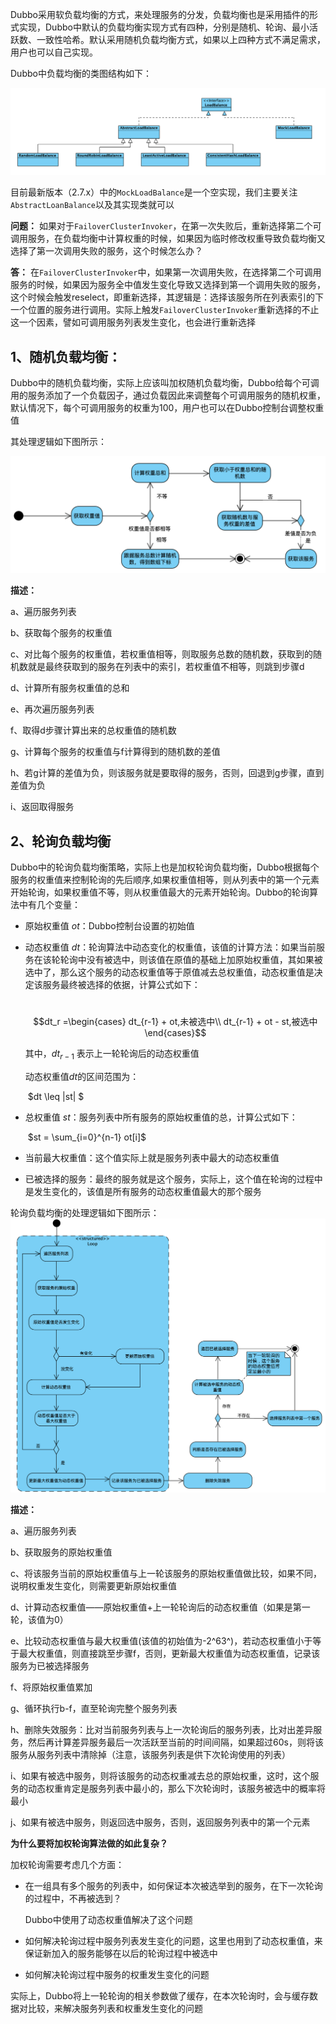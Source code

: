 Dubbo采用软负载均衡的方式，来处理服务的分发，负载均衡也是采用插件的形式实现，Dubbo中默认的负载均衡实现方式有四种，分别是随机、轮询、最小活跃数、一致性哈希。默认采用随机负载均衡方式，如果以上四种方式不满足需求，用户也可以自己实现。

Dubbo中负载均衡的类图结构如下：

![](../pictures/Dubbo_负载均衡类图.png)

目前最新版本（2.7.x）中的`MockLoadBalance`是一个空实现，我们主要关注`AbstractLoanBalance`以及其实现类就可以

**问题：** 如果对于`FailoverClusterInvoker`，在第一次失败后，重新选择第二个可调用服务，在负载均衡中计算权重的时候，如果因为临时修改权重导致负载均衡又选择了第一次调用失败的服务，这个时候怎么办？

**答：** 在`FailoverClusterInvoker`中，如果第一次调用失败，在选择第二个可调用服务的时候，如果因为服务全中值发生变化导致又选择到第一个调用失败的服务，这个时候会触发reselect，即重新选择，其逻辑是：选择该服务所在列表索引的下一个位置的服务进行调用。实际上触发`FailoverClusterInvoker`重新选择的不止这一个因素，譬如可调用服务列表发生变化，也会进行重新选择

## 1、随机负载均衡：

Dubbo中的随机负载均衡，实际上应该叫加权随机负载均衡，Dubbo给每个可调用的服务添加了一个负载因子，通过负载因此来调整每个可调用服务的随机权重，默认情况下，每个可调用服务的权重为100，用户也可以在Dubbo控制台调整权重值

其处理逻辑如下图所示：

![](../pictures/Dubbo_随机负载均衡流程图.png)

**描述：**

a、遍历服务列表

b、获取每个服务的权重值

c、对比每个服务的权重值，若权重值相等，则取服务总数的随机数，获取到的随机数就是最终获取到的服务在列表中的索引，若权重值不相等，则跳到步骤d

d、计算所有服务权重值的总和

e、再次遍历服务列表

f、取得d步骤计算出来的总权重值的随机数

g、计算每个服务的权重值与f计算得到的随机数的差值

h、若g计算的差值为负，则该服务就是要取得的服务，否则，回退到g步骤，直到差值为负

i、返回取得服务

## 2、轮询负载均衡

Dubbo中的轮询负载均衡策略，实际上也是加权轮询负载均衡，Dubbo根据每个服务的权重值来控制轮询的先后顺序,如果权重值相等，则从列表中的第一个元素开始轮询，如果权重值不等，则从权重值最大的元素开始轮询。Dubbo的轮询算法中有几个变量：

- 原始权重值 $ot$：Dubbo控制台设置的初始值

- 动态权重值 $dt$：轮询算法中动态变化的权重值，该值的计算方法：如果当前服务在该轮轮询中没有被选中，则该值在原值的基础上加原始权重值，其如果被选中了，那么这个服务的动态权重值等于原值减去总权重值，动态权重值是决定该服务最终被选择的依据，计算公式如下：

  ​							$$dt_r =\begin{cases} dt_{r-1} + ot,未被选中\\ dt_{r-1} + ot - st,被选中\end{cases}$$

  其中，$dt_{r-1}$ 表示上一轮轮询后的动态权重值

  动态权重值$dt$的区间范围为：

  ​                                                        $dt \leq |st| $

- 总权重值 $st$：服务列表中所有服务的原始权重值的总，计算公式如下：

  ​							$st = \sum_{i=0}^{n-1} ot[i]$

- 当前最大权重值：这个值实际上就是服务列表中最大的动态权重值

- 已被选择的服务：最终的服务就是这个服务，实际上，这个值在轮询的过程中是发生变化的，该值是所有服务的动态权重值最大的那个服务

轮询负载均衡的处理逻辑如下图所示：![](../pictures/Dubbo_轮询负载均衡流程图.png)

**描述：**

a、遍历服务列表

b、获取服务的原始权重值

c、将该服务当前的原始权重值与上一轮该服务的原始权重值做比较，如果不同，说明权重发生变化，则需要更新原始权重值

d、计算动态权重值——原始权重值+上一轮轮询后的动态权重值（如果是第一轮，该值为0）

e、比较动态权重值与最大权重值(该值的初始值为-2^63^)，若动态权重值小于等于最大权重值，则直接跳至步骤f，否则，更新最大权重值为动态权重值，记录该服务为已被选择服务

f、将原始权重值累加

g、循环执行b-f，直至轮询完整个服务列表

h、删除失效服务：比对当前服务列表与上一次轮询后的服务列表，比对出差异服务，然后再计算差异服务最后一次活跃至当前的时间间隔，如果超过60s，则将该服务从服务列表中清除掉（注意，该服务列表是供下次轮询使用的列表）

i、如果有被选中服务，则将该服务的动态权重减去总的原始权重，这时，这个服务的动态权重肯定是服务列表中最小的，那么下次轮询时，该服务被选中的概率将最小

j、如果有被选中服务，则返回选中服务，否则，返回服务列表中的第一个元素

**为什么要将加权轮询算法做的如此复杂？**

加权轮询需要考虑几个方面：

- 在一组具有多个服务的列表中，如何保证本次被选举到的服务，在下一次轮询的过程中，不再被选到？

  Dubbo中使用了动态权重值解决了这个问题

- 如何解决轮询过程中服务列表发生变化的问题，这里也用到了动态权重值，来保证新加入的服务能够在以后的轮询过程中被选中

- 如何解决轮询过程中服务的权重发生变化的问题

实际上，Dubbo将上一轮轮询的相关参数做了缓存，在本次轮询时，会与缓存数据对比较，来解决服务列表和权重发生变化的问题

